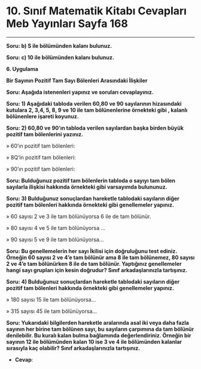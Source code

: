 # 10. Sınıf Matematik Kitabı Cevapları Meb Yayınları Sayfa 168

---

**Soru: b) S ile bölümünden kalanı bulunuz.**

**Soru: c) 10 ile bölümünden kalanı bulunuz.**

**6. Uygulama**

**Bir Sayının Pozitif Tam Sayı Bölenleri Arasındaki İlişkiler**

**Soru: Aşağıda istenenleri yapınız ve soruları cevaplayınız.**

**Soru: 1) Aşağıdaki tabloda verilen 60,80 ve 90 sayılarının hizasındaki kutulara 2, 3,4, 5, 8, 9 ve 10 ile tam bölünenlerine örnekteki gibi , kalanlı bölünenlere işareti koyunuz.**

**Soru: 2) 60,80 ve 90’ın tabloda verilen sayılardan başka birden büyük pozitif tam bölenlerini yazınız.**

» 60’ın pozitif tam bölenleri:

 » 8Q’in pozitif tam bölenleri:

 » 90’ın pozitif tam bölenleri:

**Soru: Bulduğunuz pozitif tam bölenlerin tabloda o sayıyı tam bölen sayılarla ilişkisi hakkında örnekteki gibi varsayımda bulununuz.**

**Soru: 3) Bulduğunuz sonuçlardan hareketle tablodaki sayıların diğer pozitif tam bölenleri hakkında örnekteki gibi genellemeler yapınız.**

» 60 sayısı 2 ve 3 ile tam bölünüyorsa 6 ile de tam bölünür.

 » 80 sayısı 4 ve 5 ile tam bölünüyorsa …

 » 90 sayısı 5 ve 9 ile tam bölünüyorsa…

**Soru: Bu genellemelerin her sayı İkilisi için doğruluğunu test ediniz. Örneğin 60 sayısı 2 ve 4’e tam bölünür ama 8 ile tam bölünemez, 80 sayısı 2 ve 4’e tam bölünürken 8 ile de tam bölünür. Yaptığınız genellemeler hangi sayı grupları için kesin doğrudur? Sınıf arkadaşlarınızla tartışınız.**

**Soru: 4) Bulduğunuz sonuçlardan hareketle tablodaki sayıların diğer pozitif tam bölenleri hakkında örnekteki gibi genellemeler yapınız.**

» 180 sayısı 15 ile tam bölünüyorsa…

 » 315 sayısı 45 ile tam bölünüyorsa…

**Soru: Yukarıdaki bilgilerden hareketle aralarında asal iki veya daha fazla sayının her birine tam bölünen sayı, bu sayıların çarpımına da tam bölünür denilebilir. Bu kuralı kalan bulma bağlamında değerlendiriniz. Örneğin bir sayının 12 ile bölümünden kalan 10 ise 3 ve 4 ile bölümünden kalanlar sırasıyla kaç olabilir? Sınıf arkadaşlarınızla tartışınız.**

-   **Cevap**: